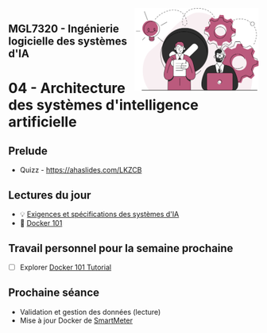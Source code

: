 <img style="float: right;" src="../../images/component_engineering.svg" alt="EngineeringAISystems" width="250"/>

## MGL7320 - Ingénierie logicielle des systèmes d'IA
# 04 - Architecture des systèmes d'intelligence artificielle

## Prelude

- Quizz - https://ahaslides.com/LKZCB

## Lectures du jour
- :bulb: [Exigences et spécifications des systèmes d'IA](./04_architecture_slides.pdf)
- :nut_and_bolt: [Docker 101](./Docker101-UQAM.pdf)

## Travail personnel pour la semaine prochaine
- [ ] Explorer [Docker 101 Tutorial](https://www.docker.com/101-tutorial/)

## Prochaine séance
- Validation et gestion des données (lecture)
- Mise à jour Docker de [SmartMeter](https://github.com/Logimethods/smart-meter)
